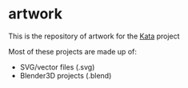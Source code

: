 # artwork

This is the repository of artwork for the [Kata](https://kata.wtf) project

Most of these projects are made up of:

  * SVG/vector files (.svg)
  * Blender3D projects (.blend)
